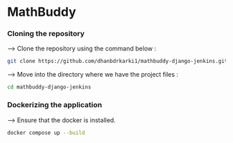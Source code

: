 # MathBuddy

### Cloning the repository

--> Clone the repository using the command below :

```bash
git clone https://github.com/dhanbdrkarki1/mathbuddy-django-jenkins.git

```

--> Move into the directory where we have the project files :

```bash
cd mathbuddy-django-jenkins
```

### Dockerizing the application
--> Ensure that the docker is installed.

```bash
docker compose up --build
```

